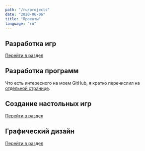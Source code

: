```yaml
---
path: "/ru/projects"
date: "2020-06-06"
title: "Проекты"
language: "ru"
---
```


## Разработка игр

[Перейти в раздел](/ru/gamedev)

## Разработка программ

Что есть интересного на моем GitHub, я кратко перечислил на [отдельной странице](/ru/projects/github).

## Создание настольных игр

[Перейти в раздел](/ru/board-games)

## Графический дизайн

[Перейти в раздел](/ru/design)
